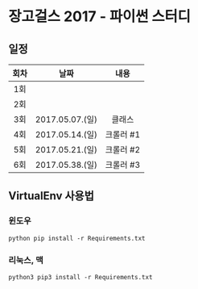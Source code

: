 장고걸스 2017 - 파이썬 스터디
======================

## 일정

|  회차  |  날짜   |  내용  |
| :---: | :---: | :---: |
|  1회  |  |   |
|  2회  |  |   |
|  3회  | 2017.05.07.(일) |  클래스 |
|  4회  | 2017.05.14.(일)  | 크롤러 #1  |
|  5회  | 2017.05.21.(일)  | 크롤러 #2  |
|  6회  | 2017.05.38.(일)  | 크롤러 #3  |

## VirtualEnv 사용법
### 윈도우
`python pip install -r Requirements.txt`

### 리눅스, 맥
`python3 pip3 install -r Requirements.txt`
